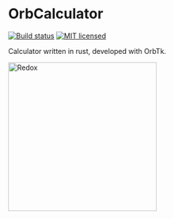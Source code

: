 # OrbCalculator

[![Build status](https://gitlab.redox-os.org/redox-os/orbcalculator/badges/master/build.svg)](https://gitlab.redox-os.org/redox-os/orbcalculator/pipelines)
[![MIT licensed](https://img.shields.io/badge/license-MIT-blue.svg)](./LICENSE)

Calculator written in rust, developed with OrbTk.

<img alt="Redox" height="300" src="https://gitlab.redox-os.org/redox-os/assets/raw/master/screenshots/Calculator.png">
